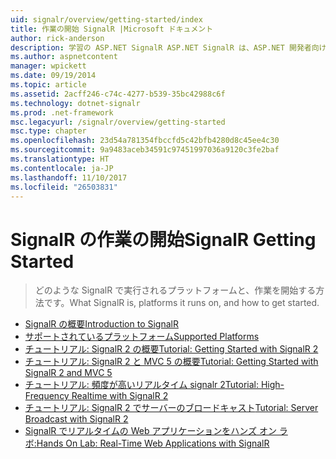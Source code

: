 ```yaml
---
uid: signalr/overview/getting-started/index
title: 作業の開始 SignalR |Microsoft ドキュメント
author: rick-anderson
description: 学習の ASP.NET SignalR ASP.NET SignalR は、ASP.NET 開発者向けの新しいライブラリをリアルタイム web 機能の開発を容易です。 SignalR では、bi を使用しています.
ms.author: aspnetcontent
manager: wpickett
ms.date: 09/19/2014
ms.topic: article
ms.assetid: 2acff246-c74c-4277-b539-35bc42988c6f
ms.technology: dotnet-signalr
ms.prod: .net-framework
msc.legacyurl: /signalr/overview/getting-started
msc.type: chapter
ms.openlocfilehash: 23d54a781354fbccfd5c42bfb4280d8c45ee4c30
ms.sourcegitcommit: 9a9483aceb34591c97451997036a9120c3fe2baf
ms.translationtype: HT
ms.contentlocale: ja-JP
ms.lasthandoff: 11/10/2017
ms.locfileid: "26503831"
---
```

<a name="signalr-getting-started"></a><span data-ttu-id="3aa6c-104">SignalR の作業の開始</span><span class="sxs-lookup"><span data-stu-id="3aa6c-104">SignalR Getting Started</span></span>
====================
> <span data-ttu-id="3aa6c-105">どのような SignalR で実行されるプラットフォームと、作業を開始する方法です。</span><span class="sxs-lookup"><span data-stu-id="3aa6c-105">What SignalR is, platforms it runs on, and how to get started.</span></span>


- [<span data-ttu-id="3aa6c-106">SignalR の概要</span><span class="sxs-lookup"><span data-stu-id="3aa6c-106">Introduction to SignalR</span></span>](introduction-to-signalr.md)
- [<span data-ttu-id="3aa6c-107">サポートされているプラットフォーム</span><span class="sxs-lookup"><span data-stu-id="3aa6c-107">Supported Platforms</span></span>](supported-platforms.md)
- [<span data-ttu-id="3aa6c-108">チュートリアル: SignalR 2 の概要</span><span class="sxs-lookup"><span data-stu-id="3aa6c-108">Tutorial: Getting Started with SignalR 2</span></span>](tutorial-getting-started-with-signalr.md)
- [<span data-ttu-id="3aa6c-109">チュートリアル: SignalR 2 と MVC 5 の概要</span><span class="sxs-lookup"><span data-stu-id="3aa6c-109">Tutorial: Getting Started with SignalR 2 and MVC 5</span></span>](tutorial-getting-started-with-signalr-and-mvc.md)
- [<span data-ttu-id="3aa6c-110">チュートリアル: 頻度が高いリアルタイム signalr 2</span><span class="sxs-lookup"><span data-stu-id="3aa6c-110">Tutorial: High-Frequency Realtime with SignalR 2</span></span>](tutorial-high-frequency-realtime-with-signalr.md)
- [<span data-ttu-id="3aa6c-111">チュートリアル: SignalR 2 でサーバーのブロードキャスト</span><span class="sxs-lookup"><span data-stu-id="3aa6c-111">Tutorial: Server Broadcast with SignalR 2</span></span>](tutorial-server-broadcast-with-signalr.md)
- [<span data-ttu-id="3aa6c-112">SignalR でリアルタイムの Web アプリケーションをハンズ オン ラボ:</span><span class="sxs-lookup"><span data-stu-id="3aa6c-112">Hands On Lab: Real-Time Web Applications with SignalR</span></span>](real-time-web-applications-with-signalr.md)
